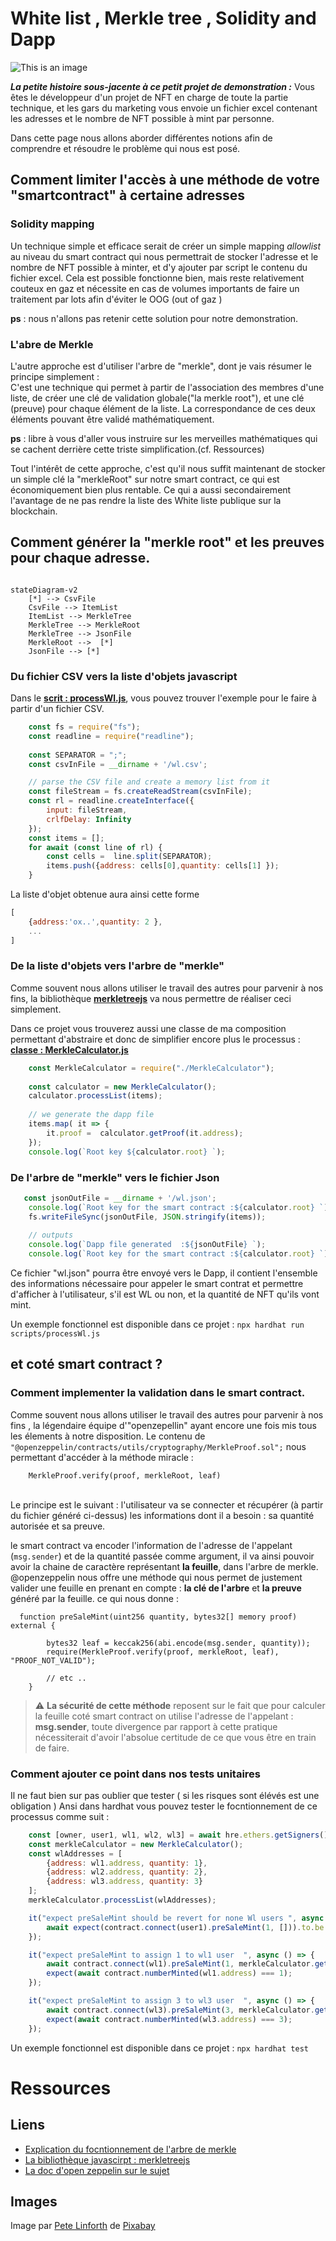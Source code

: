 # White list , Merkle tree , Solidity and Dapp

![This is an image](./mdimages/math.jpg)

**_La petite histoire sous-jacente à ce petit projet de demonstration :_**
Vous êtes le développeur d'un projet de NFT en charge de toute la partie technique, et les gars du marketing vous envoie un fichier
excel contenant les adresses et le nombre de NFT possible à mint par personne.

Dans cette page nous allons aborder différentes notions afin de comprendre et résoudre le problème qui nous est posé.

## Comment limiter l'accès à une méthode de votre "smartcontract" à certaine adresses

### Solidity mapping
Un technique simple et efficace serait de créer un simple mapping _allowlist_ au niveau du smart contract qui nous permettrait de stocker l'adresse et le nombre de NFT possible à minter, et d'y ajouter par script le contenu du fichier excel.
Cela est possible fonctionne bien, mais reste relativement couteux en gaz et nécessite en cas de volumes importants de faire un traitement par lots afin d'éviter le OOG (out of gaz )

**ps** : nous n'allons pas retenir cette solution pour notre demonstration.

### L'abre de Merkle

L'autre approche est d'utiliser l'arbre de "merkle", dont je vais résumer le principe simplement :
<br/>
C'est une technique qui permet à partir de l'association des membres d'une liste, de créer une clé de validation globale("la merkle root"), et une clé (preuve) pour chaque élément de la liste.
La correspondance de ces deux éléments pouvant être validé mathématiquement.

**ps** : libre à vous d'aller vous instruire sur les merveilles mathématiques qui se cachent derrière cette triste simplification.(cf. Ressources)

Tout l'intérêt de cette approche, c'est qu'il nous suffit maintenant de stocker un simple clé la "merkleRoot" sur notre smart contract, ce qui est économiquement bien plus rentable.
Ce qui a aussi secondairement l'avantage de ne pas rendre la liste des White liste publique sur la blockchain.

## Comment générer la "merkle root" et les preuves pour chaque adresse.

```mermaid

stateDiagram-v2
    [*] --> CsvFile
    CsvFile --> ItemList
    ItemList --> MerkleTree
    MerkleTree --> MerkleRoot
    MerkleTree --> JsonFile
    MerkleRoot -->  [*]
    JsonFile --> [*]
```

### Du fichier CSV vers la liste d'objets javascript

Dans le **[ scrit : processWl.js](./scripts/processWl.js)**, vous pouvez trouver l'exemple pour le faire à partir d'un fichier CSV.

```javascript
    const fs = require("fs");
    const readline = require("readline");
   
    const SEPARATOR = ";";
    const csvInFile = __dirname + '/wl.csv';

    // parse the CSV file and create a memory list from it
    const fileStream = fs.createReadStream(csvInFile);
    const rl = readline.createInterface({
        input: fileStream,
        crlfDelay: Infinity
    });
    const items = [];
    for await (const line of rl) {
        const cells =  line.split(SEPARATOR);
        items.push({address: cells[0],quantity: cells[1] });
    }
```

La liste d'objet obtenue aura ainsi cette forme
```javascript
[
    {address:'ox..',quantity: 2 },
    ...
]
```

### De la liste d'objets vers l'arbre de "merkle"

Comme souvent nous allons utiliser le travail des autres pour parvenir à nos fins, la bibliothèque **[merkletreejs](https://github.com/miguelmota/merkletreejs)**
va nous permettre de réaliser ceci simplement.

Dans ce projet vous trouverez aussi une classe de ma composition permettant d'abstraire et donc de simplifier encore plus le processus :
<br/>**[classe : MerkleCalculator.js](./scripts/MerkleCalculator.js)**


```javascript
    const MerkleCalculator = require("./MerkleCalculator");    
    
    const calculator = new MerkleCalculator();
    calculator.processList(items);
    
    // we generate the dapp file
    items.map( it => {
        it.proof =  calculator.getProof(it.address);
    });
    console.log(`Root key ${calculator.root} `);
```

### De l'arbre de "merkle" vers le fichier Json

```javascript
   const jsonOutFile = __dirname + '/wl.json';
    console.log(`Root key for the smart contract :${calculator.root} `);
    fs.writeFileSync(jsonOutFile, JSON.stringify(items));
    
    // outputs
    console.log(`Dapp file generated  :${jsonOutFile} `);
    console.log(`Root key for the smart contract :${calculator.root} `);
```

Ce fichier "wl.json" pourra être envoyé vers le Dapp, il contient l'ensemble des informations nécessaire pour appeler le smart contrat
et permettre d'afficher à l'utilisateur, s'il est WL ou non, et la quantité de NFT qu'ils vont mint.

Un exemple fonctionnel est disponible dans ce projet : ```npx hardhat run scripts/processWl.js```


## et coté smart contract ?

### Comment implementer la validation dans le smart contract.

Comme souvent nous allons utiliser le travail des autres pour parvenir à nos fins , la légendaire équipe d'"openzepellin" ayant encore une fois mis tous les élements à notre disposition.
Le contenu  de  ``` "@openzeppelin/contracts/utils/cryptography/MerkleProof.sol"; ``` nous permettant d'accéder à la méthode miracle :

```solidity
    MerkleProof.verify(proof, merkleRoot, leaf)
```
<br/>Le principe est le suivant :
l'utilisateur va se connecter et récupérer (à partir du fichier généré ci-dessus) les informations dont il a besoin : sa quantité autorisée et sa preuve.

le smart contract va encoder l'information de l'adresse de l'appelant (``` msg.sender ```) et de la quantité passée comme argument, il va ainsi pouvoir avoir la chaine de caractère représentant **la feuille**, dans l'arbre de merkle.
@openzeppelin nous offre une méthode qui nous permet de justement valider une feuille en prenant en compte  : **la clé de l'arbre** et **la preuve** généré par la feuille.
ce qui nous donne :

```solidity
  function preSaleMint(uint256 quantity, bytes32[] memory proof) external {

        bytes32 leaf = keccak256(abi.encode(msg.sender, quantity));
        require(MerkleProof.verify(proof, merkleRoot, leaf), "PROOF_NOT_VALID");
        
        // etc .. 
    }
```

> :warning: **La sécurité de cette méthode**  reposent sur le fait que pour calculer la feuille coté smart contract on utilise l'adresse de l'appelant : **msg.sender**, toute divergence par rapport à cette pratique nécessiterait d'avoir l'absolue certitude de ce que vous être en train de faire.


### Comment ajouter ce point dans nos tests unitaires

Il ne faut bien sur pas oublier que tester  ( si les risques sont élévés est une obligation )
Ansi dans hardhat vous pouvez tester le focntionnement de ce processus comme suit :

```javascript
    const [owner, user1, wl1, wl2, wl3] = await hre.ethers.getSigners();
    const merkleCalculator = new MerkleCalculator();
    const wlAddresses = [
        {address: wl1.address, quantity: 1},
        {address: wl2.address, quantity: 2},
        {address: wl3.address, quantity: 3}
    ];
    merkleCalculator.processList(wlAddresses);

    it("expect preSaleMint should be revert for none Wl users ", async () => {
        await expect(contract.connect(user1).preSaleMint(1, [])).to.be.revertedWith('PROOF_NOT_VALID');
    });

    it("expect preSaleMint to assign 1 to wl1 user  ", async () => {
        await contract.connect(wl1).preSaleMint(1, merkleCalculator.getProof(wl1.address))
        expect(await contract.numberMinted(wl1.address) === 1);
    });

    it("expect preSaleMint to assign 3 to wl3 user  ", async () => {
        await contract.connect(wl3).preSaleMint(3, merkleCalculator.getProof(wl3.address))
        expect(await contract.numberMinted(wl3.address) === 3);
    });


```

Un exemple fonctionnel est disponible dans ce projet :  ``` npx hardhat test ```


# Ressources

## Liens

- [Explication du focntionnement de l'arbre de merkle](https://brilliant.org/wiki/merkle-tree/)
- [La bibliothèque javascirpt : merkletreejs](https://www.npmjs.com/package/merkletreejs)
- [La doc d'open zeppelin sur le sujet](https://docs.openzeppelin.com/contracts/3.x/api/cryptography)

## Images

Image par <a href="https://pixabay.com/fr/users/thedigitalartist-202249/?utm_source=link-attribution&amp;utm_medium=referral&amp;utm_campaign=image&amp;utm_content=1777917">Pete Linforth</a> de <a href="https://pixabay.com/fr/?utm_source=link-attribution&amp;utm_medium=referral&amp;utm_campaign=image&amp;utm_content=1777917">Pixabay</a>